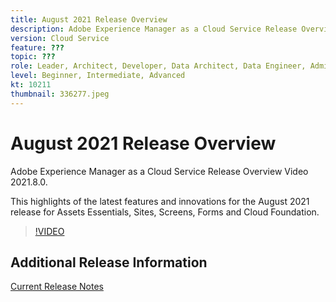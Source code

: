 ```yaml
---
title: August 2021 Release Overview
description: Adobe Experience Manager as a Cloud Service Release Overview Video 2021.8.0.
version: Cloud Service
feature: ???
topic: ???
role: Leader, Architect, Developer, Data Architect, Data Engineer, Admin, User
level: Beginner, Intermediate, Advanced
kt: 10211
thumbnail: 336277.jpeg
---
```


# August 2021 Release Overview

Adobe Experience Manager as a Cloud Service Release Overview Video 2021.8.0.

This highlights of the latest features and innovations for the August 2021 release for Assets Essentials, Sites, Screens, Forms and Cloud Foundation.

>[!VIDEO](https://video.tv.adobe.com/v/336277/?quality=12&learn=on)

## Additional Release Information

[Current Release Notes](https://experienceleague.adobe.com/docs/experience-manager-cloud-service/content/release-notes/home.html)
